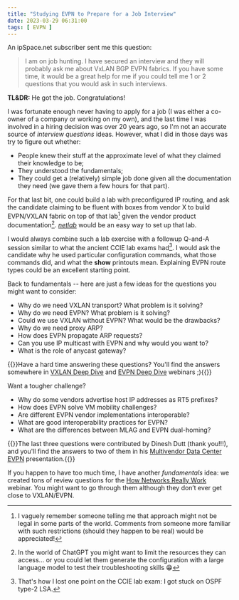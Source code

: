 ```yaml
---
title: "Studying EVPN to Prepare for a Job Interview"
date: 2023-03-29 06:31:00
tags: [ EVPN ]
---
```

An ipSpace.net subscriber sent me this question:

> I am on job hunting. I have secured an interview and they will probably ask me about VxLAN BGP EVPN fabrics. If you have some time, it would be a great help for me if you could tell me 1 or 2 questions that you would ask in such interviews.

**TL&DR:** He got the job. Congratulations!
<!--more-->
I was fortunate enough never having to apply for a job (I was either a co-owner of a company or working on my own), and the last time I was involved in a hiring decision was over 20 years ago, so I'm not an accurate source of _interview questions_ ideas. However, what I did in those days was try to figure out whether:

* People knew their stuff at the approximate level of what they claimed their knowledge to be;
* They understood the fundamentals;
* They could get a (relatively) simple job done given all the documentation they need (we gave them a few hours for that part).

For that last bit, one could build a lab with preconfigured IP routing, and ask the candidate claiming to be fluent with boxes from vendor X to build EVPN/VXLAN fabric on top of that lab[^LG] given the vendor product documentation[^CG]. [_netlab_](https://blog.ipspace.net/tag/netlab.html) would be an easy way to set up that lab.

[^LG]: I vaguely remember someone telling me that approach might not be legal in some parts of the world. Comments from someone more familiar with such restrictions (should they happen to be real) would be appreciated!

I would always combine such a lab exercise with a followup Q-and-A session similar to what the ancient CCIE lab exams had[^RT]. I would ask the candidate why he used particular configuration commands, what those commands did, and what the **show** printouts mean. Explaining EVPN route types could be an excellent starting point.

[^RT]: That's how I lost one point on the CCIE lab exam: I got stuck on OSPF type-2 LSA.

[^CG]: In the world of ChatGPT you might want to limit the resources they can access... or you could let them generate the configuration with a large language model to test their troubleshooting skills 😁

Back to fundamentals -- here are just a few ideas for the questions you might want to consider:

* Why do we need VXLAN transport? What problem is it solving?
* Why do we need EVPN? What problem is it solving?
* Could we use VXLAN without EVPN? What would be the drawbacks?
* Why do we need proxy ARP?
* How does EVPN propagate ARP requests?
* Can you use IP multicast with EVPN and why would you want to?
* What is the role of anycast gateway?

{{<note info>}}Have a hard time answering these questions? You'll find the answers somewhere in [VXLAN Deep Dive](https://www.ipspace.net/VXLAN_Technical_Deep_Dive) and [EVPN Deep Dive](https://www.ipspace.net/EVPN_Technical_Deep_Dive) webinars ;){{</note>}}

Want a tougher challenge?

* Why do some vendors advertise host IP addresses as RT5 prefixes?
* How does EVPN solve VM mobility challenges?
* Are different EVPN vendor implementations interoperable?
* What are good interoperability practices for EVPN?
* What are the differences between MLAG and EVPN dual-homing?

{{<note info>}}The last three questions were contributed by Dinesh Dutt (thank you!!!), and you'll find the answers to two of them in his [Multivendor Data Center EVPN](https://my.ipspace.net/bin/list?id=EVPN#MULTIVENDOR) presentation.{{</note>}}

If you happen to have too much time, I have another _fundamentals_ idea: we created tons of review questions for the  [How Networks Really Work](https://www.ipspace.net/How_Networks_Really_Work) webinar. You might want to go through them although they don’t ever get close to VXLAN/EVPN.